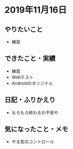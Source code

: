 # 2019年11月16日

## やりたいこと

- 練習

## できたこと・実績

- 練習
- Webテスト
- Androidのオリジナル

## 日記・ふりかえり

- もろもろ終わるか不安や

## 気になったこと・メモ

- やる気のコントロール
